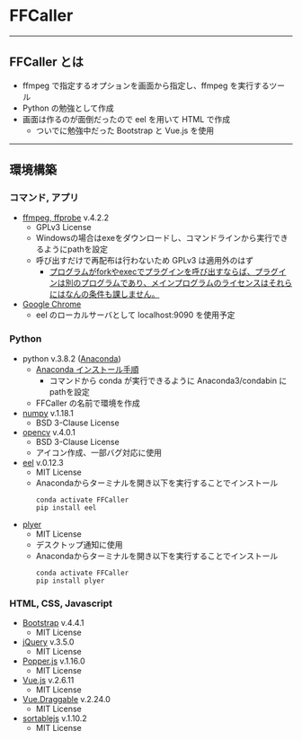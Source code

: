 # FFCaller
***
## FFCaller とは
- ffmpeg で指定するオプションを画面から指定し、ffmpeg を実行するツール
- Python の勉強として作成
- 画面は作るのが面倒だったので eel を用いて HTML で作成
  - ついでに勉強中だった Bootstrap と Vue.js を使用

***
## 環境構築
### コマンド, アプリ
- [ffmpeg, ffprobe](https://www.ffmpeg.org/download.html) v.4.2.2
  - GPLv3 License
  - Windowsの場合はexeをダウンロードし、コマンドラインから実行できるようにpathを設定
  - 呼び出すだけで再配布は行わないため GPLv3 は適用外のはず
    - [プログラムがforkやexecでプラグインを呼び出すならば、プラグインは別のプログラムであり、メインプログラムのライセンスはそれらにはなんの条件も課しません。](https://www.gnu.org/licenses/gpl-faq.ja.html#GPLAndPlugins)
- [Google Chrome](https://www.google.com/intl/ja/chrome/)
  - eel のローカルサーバとして localhost:9090 を使用予定

### Python
- python v.3.8.2 ([Anaconda](https://www.anaconda.com/products/individual))
  - [Anaconda インストール手順](https://www.python.jp/install/anaconda/index.html)
    - コマンドから conda が実行できるように Anaconda3/condabin にpathを設定
  - FFCaller の名前で環境を作成
- [numpy](https://anaconda.org/anaconda/numpy) v.1.18.1
  - BSD 3-Clause License
- [opencv](https://anaconda.org/anaconda/opencv) v.4.0.1
  - BSD 3-Clause License
  - アイコン作成、一部バグ対応に使用
- [eel](https://github.com/samuelhwilliams/Eel) v.0.12.3
  - MIT License
  - Anacondaからターミナルを開き以下を実行することでインストール
    ```
    conda activate FFCaller
    pip install eel
    ```
- [plyer](https://github.com/kivy/plyer)
  - MIT License
  - デスクトップ通知に使用
  - Anacondaからターミナルを開き以下を実行することでインストール
    ```
    conda activate FFCaller
    pip install plyer
    ```

### HTML, CSS, Javascript
- [Bootstrap](https://github.com/twbs/bootstrap/releases) v.4.4.1
  - MIT License
- [jQuery](https://jquery.com/download/) v.3.5.0
  - MIT License
- [Popper.js](https://github.com/popperjs/popper-core/releases) v.1.16.0
  - MIT License
- [Vue.js](https://github.com/vuejs/vue/releases) v.2.6.11
  - MIT License
- [Vue.Draggable](https://github.com/SortableJS/Vue.Draggable/releases/tag/v2.24.0) v.2.24.0
  - MIT License
- [sortablejs](https://github.com/SortableJS/sortablejs/releases/tag/1.10.2) v.1.10.2
  - MIT License
